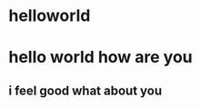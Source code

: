 # helloworld
<title>
 world
 </title>
 <body>
 <h1>
   hello world how are you
  </h1> 
 <h2> 
  i feel good what about you
 </h2>
 
  

  
      
  
 
  
  
